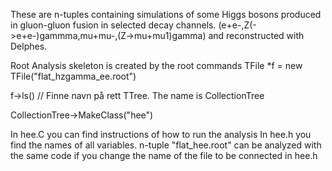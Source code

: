 These are n-tuples containing simulations of some Higgs bosons produced in gluon-gluon fusion in selected decay channels. 
(e+e-,Z(->e+e-)gammma,mu+mu-,(Z->mu+mu1)gamma) and reconstructed with Delphes.

Root Analysis skeleton is created by the root commands 
TFile *f = new TFile("flat_hzgamma_ee.root")

f->ls()  // Finne navn på rett TTree.  The name is CollectionTree

CollectionTree->MakeClass("hee")


In hee.C you can find instructions of how to run the analysis
In hee.h you find the names of all variables.
n-tuple "flat_hee.root" can be analyzed with the same code if you change the name of the file to be connected in hee.h 
